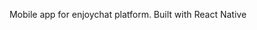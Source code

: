 <p align="center">
  <div align="center">Mobile app for enjoychat platform. Built with React Native</div>
</p>
